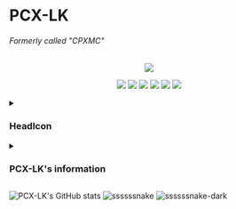 # PCX-LK
###### Formerly called "CPXMC"

<p align="center">
  <a href="https://skillicons.dev">
    <img src="https://skillicons.dev/icons?i=linux,git,github,md,py,vim" />
  </a>
</p>

<p align="center">
  <img src="https://img.shields.io/badge/Android-3DDC84?style=for-the-badge&logo=android&logoColor=white" />
  <img src="https://img.shields.io/badge/Arduino-00979D?style=for-the-badge&logo=Arduino&logoColor=white" />
  <img src="https://img.shields.io/badge/espressif-E7352C?style=for-the-badge&logo=espressif&logoColor=white" />
  <img src="https://img.shields.io/badge/Debian-A81D33?style=for-the-badge&logo=debian&logoColor=white" />
  <img src="https://img.shields.io/badge/Raspberry%20Pi-A22846?style=for-the-badge&logo=Raspberry%20Pi&logoColor=white" />
  <img src="https://img.shields.io/badge/VirtualBox-21416b?style=for-the-badge&logo=VirtualBox&logoColor=white" />
</p>

<details><summary>

### HeadIcon

</summary>
  <details><summary>Notice</summary>
    
  #### 可以基于本图标借鉴或学习，未经授权不可将原图标用于其他用途（[这里](https://github.com/PCX-LK/PCX-LK/tree/main/HeadIcons)提供.xcf源文件）
  #### You can learn from or learn from this icon, and the original icon cannot be used for other purposes without authorization (the .xcf source file is provided [here](https://github.com/PCX-LK/PCX-LK/tree/main/HeadIcons))
    
  </details>

![head image](/HeadIcons/V1.3/PCX-LK-v1.3.png)

</details>
<details><summary>

### PCX-LK's information

</summary>

![Top Langs](https://github-readme-stats.vercel.app/api/top-langs/?username=PCX-LK&theme=algolia)

A student

Linux loyal users (really rarely use Windows)

Like computer technology，microcontroller development (such as Arduino, ESP32)
  
But not proficient in any programming language
- Games
   - OpenSource
      - [Mindsutry](https://github.com/Anuken/Mindustry)
      - [Minetest](https://github.com/Minetest/Minetest)
      - [OSU!Lazer](https://github.com/ppy/osu)
   - Free non-commercial games
      - Phigros
      - Malody
   - Business game (paid)
      - [Minecraft](https://minecraft.net)
      - [Terraria](https://terraria.org)
      - RhythmDoctor
      - A Dance Of Ice And Fire
      - Cytus2
      - Garry's Mod
  
</details>

![PCX-LK's GitHub stats](https://github-readme-stats.vercel.app/api?username=PCX-LK&show_icons=true&theme=algolia)
![ssssssnake](/../../../../PCX-LK/Snake-gif/blob/output/github-contribution-grid-snake.svg#gh-light-mode-only)
![ssssssnake-dark](/../../../../PCX-LK/Snake-gif/blob/output/github-contribution-grid-snake-dark.svg#gh-dark-mode-only)
